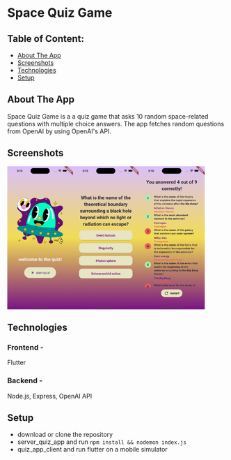 # Space Quiz Game

## Table of Content:

- [About The App](#about-the-app)
- [Screenshots](#screenshots)
- [Technologies](#technologies)
- [Setup](#setup)


## About The App
Space Quiz Game is a a quiz game that asks 10 random space-related questions with multiple choice answers.
The app fetches random questions from OpenAI by using OpenAI's API.

## Screenshots

<div style="display: flex;">
    <img src="/quiz_app_client/assets/screenshots/Simulator%20Screen%20Shot%20-%20iPhone%2014%20Pro%20Max%20-%202024-03-15%20at%2017.15.29.png" alt="Start Screen" style="width: 30%; height: auto;">
    <img src="/quiz_app_client/assets/screenshots/Simulator%20Screen%20Shot%20-%20iPhone%2014%20Pro%20Max%20-%202024-03-15%20at%2017.15.57.png" alt="Start Screen" style="width: 30%; height: auto;">
    <img src="/quiz_app_client/assets/screenshots/Simulator%20Screen%20Shot%20-%20iPhone%2014%20Pro%20Max%20-%202024-03-15%20at%2017.16.12.png" alt="Questions Screen" style="width: 30%; height: auto;">
</div>



## Technologies
### Frontend - 
Flutter
### Backend -
Node.js, Express, OpenAI API

## Setup
- download or clone the repository
- server_quiz_app and run `npm install && nodemon index.js`
- quiz_app_client and run flutter on a mobile simulator



